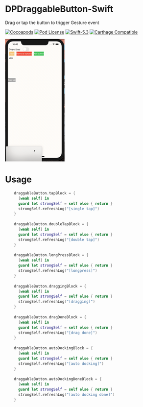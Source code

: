 # DPDraggableButton-Swift
Drag or tap the button to trigger Gesture event

[![Cocoapods](https://img.shields.io/cocoapods/v/DPDraggableButton.svg)](http://cocoapods.org/?q=DPDraggableButton)
[![Pod License](http://img.shields.io/cocoapods/l/DPDraggableButton.svg)](https://github.com/HongliYu/DPDraggableButton-Swift/blob/master/LICENSE)
[![Swift-5.3](https://img.shields.io/badge/Swift-5.3-blue.svg)]()
[![Carthage Compatible](https://img.shields.io/badge/Carthage-compatible-4BC51D.svg?style=flat)](https://github.com/Carthage/Carthage)

<img src="https://github.com/HongliYu/DPDraggableButton-Swift/blob/master/DPDraggableButton.gif?raw=true" alt="alt text"  height="400">

# Usage

```  swift
    draggableButton.tapBlock = {
      [weak self] in
      guard let strongSelf = self else { return }
      strongSelf.refreshLog("[single tap]")
    }
    
    draggableButton.doubleTapBlock = {
      [weak self] in
      guard let strongSelf = self else { return }
      strongSelf.refreshLog("[double tap]")
    }
    
    draggableButton.longPressBlock = {
      [weak self] in
      guard let strongSelf = self else { return }
      strongSelf.refreshLog("[longpress]")
    }
    
    draggableButton.draggingBlock = {
      [weak self] in
      guard let strongSelf = self else { return }
      strongSelf.refreshLog("[dragging]")
    }
    
    draggableButton.dragDoneBlock = {
      [weak self] in
      guard let strongSelf = self else { return }
      strongSelf.refreshLog("[drag done]")
    }
    
    draggableButton.autoDockingBlock = {
      [weak self] in
      guard let strongSelf = self else { return }
      strongSelf.refreshLog("[auto docking]")
    }
    
    draggableButton.autoDockingDoneBlock = {
      [weak self] in
      guard let strongSelf = self else { return }
      strongSelf.refreshLog("[auto docking done]")
    }


